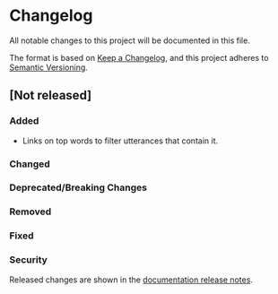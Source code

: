 # Changelog

All notable changes to this project will be documented in this file.

The format is based on [Keep a Changelog](https://keepachangelog.com/en/1.0.0/), and this project
adheres to [Semantic Versioning](https://semver.org/spec/v2.0.0.html).

## [Not released]

### Added
- Links on top words to filter utterances that contain it.

### Changed

### Deprecated/Breaking Changes


### Removed

### Fixed

### Security

Released changes are shown in the
[documentation release notes](docs/getting-started/release-notes.md).
